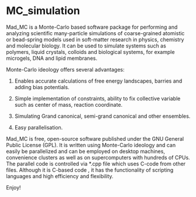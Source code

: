 # MC_simulation

Mad_MC is a Monte-Carlo based software package for performing and analyzing scientific many-particle simulations of coarse-grained atomistic or bead-spring models used in soft-matter research in physics, chemistry and molecular biology. It can be used to simulate systems such as polymers, liquid crystals, colloids and biological systems, for example microgels, DNA and lipid membranes.

Monte-Carlo ideology offers several advantages:

1. Enables accurate calculations of free energy landscapes, barries and adding bias potentials.

2. Simple implementation of constraints, ability to fix collective variable such as center of mass, reaction coordinate.

3. Simulating Grand canonical, semi-grand canonical and other ensembles.

4. Easy parallelisation.

Mad_MC is free, open-source software published under the GNU General Public License (GPL). It is written using Monte-Carlo ideology and can easily be  parallelized and can be employed on desktop machines, convenience clusters as well as on supercomputers with hundreds of CPUs. The parallel code is controlled via *.cpp file which uses C-code from other files. Although it is C-based code , it has the functionality of scripting languages and high efficiency and flexibility.

Enjoy!

